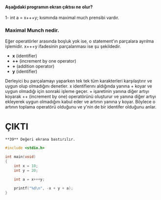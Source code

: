 #### Aşağıdaki programın ekran çıktısı ne olur? 
1- int a = x+++y; kısmında maximal much prensibi vardır.

### Maximal Munch nedir.
 Eğer operatörler arasında boşluk yok ise, o statement'ın parçalara ayrılma işlemidir. x+++y ifadesinin parçalanması ise şu şekildedir. <br>
- **x** (identifier) <br>
- **++** (increment by one operator) <br>
- **+** (addition operator) <br>
- **y** (identifier) <br>

Derleyici bu parçalamayı yaparken tek tek tüm karakterleri karşılaştırır ve uygun olup olmadığını denetler. x identifierını aldığında yanına + koyar ve uygun olmadığı için sonraki işleme geçer. + işaretinin yanına diğer artıyı koyarak ++ (increment by one) operatörünü oluşturur ve yanına diğer artıyı ekleyerek uygun olmadığını kabul eder ve artının yanına y koyar. Böylece o artının toplama operatörü olduğunu ve y'nin de bir identifer olduğunu anlar.

# ÇIKTI
```
**39** Değeri ekrana bastırılır. 
```


```C
#include <stdio.h>

int main(void)
{
	int x = 10;
	int y = 20;

	int a = x+++y;

	printf("%d\n", -x + y + a);
}
```

